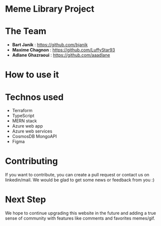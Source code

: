# Meme Library Project 

# The Team
- **Bart Janik** : https://github.com/bjanik
- **Maxime Chagnon** : https://github.com/LuffyStar93 
- **Adlane Ghazraoui** : https://github.com/aaadlane

# How to use it 

# Technos used 
 - Terraform
 - TypeScript
 - MERN stack
 - Azure web app
 - Azure web services
 - CosmosDB MongoAPI
 - Figma 

# Contributing

If you want to contribute, you can create a pull request or contact us on linkedin/mail. We would be glad to get some news or feedback from you :)

# Next Step 

We hope to continue upgrading this website in the future and adding a true sense of community with features like comments and favorites memes/gif. 
